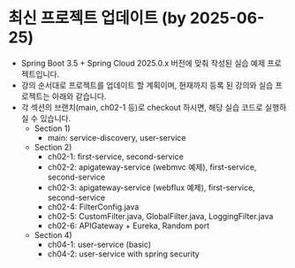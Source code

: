 # 최신 프로젝트 업데이트 (by 2025-06-25)
* Spring Boot 3.5 + Spring Cloud 2025.0.x 버전에 맞춰 작성된 실습 예제 프로젝트입니다.
* 강의 순서대로 프로젝트를 업데이트 할 계획이며, 현재까지 등록 된 강의와 실습 프로젝트는 아래와 같습니다.
* 각 섹션의 브랜치(main, ch02-1 등)로 checkout 하시면, 해당 실습 코드로 실행하실 수 있습니다.
  * Section 1)
    * main: service-discovery, user-service
  * Section 2)
    * ch02-1: first-service, second-service
    * ch02-2: apigateway-service (webmvc 예제), first-service, second-service
    * ch02-3: apigateway-service (webflux 예제), first-service, second-service
    * ch02-4: FilterConfig.java
    * ch02-5: CustomFilter.java, GlobalFilter.java, LoggingFilter.java
    * ch02-6: APIGateway + Eureka, Random port
  * Section 4)
    * ch04-1: user-service (basic)
    * ch04-2: user-service with spring security